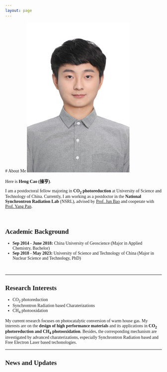 ```yaml
---
layout: page
---
```

<body style="font-family:Verdana">
# About Me

<img src="images/HengCao.jpg" class="floatpic" width="330" height="480">

Here is **Heng Cao (操亨)**.

I am a postdoctoral fellow majoring in **CO<sub>2</sub> photoreduction** at University of Science and Technology of China. Currently, I am working as a postdoctor in the **National Synchrontron Radiation Lab** (NSRL), advised by [Prof. Jun Bao](http://team.ustc.edu.cn/Baogroup/zh_CN/) and cooperate with [Prof. Yang Pan](https://www.x-mol.com/groups/Pan_Yang).

<br>

## Academic Background


- **Sep 2014 - June 2018:** China University of Geoscience (Major in Applied Chemistry, Bachelor)
- **Sep 2018 - May 2023:** University of Science and Technology of China (Major in Nuclear Science and Technology, PhD)

<br>

---

## Research Interests

- CO<sub>2</sub> photoreduction
- Synchrontron Radiation based Charaterizations
- CH<sub>4</sub> photooxidation

My current research focuses on photocatalytic conversion of warm house gas. My interests are on the **design of high performance materials** and its applications in **CO<sub>2</sub> photoreduction and CH<sub>4</sub> photooxidation**. Besides, the corresponding mechanism are investigated by advanced charaterizations, especially Synchrontron Radiation based and Free Electron Laser based techonologies.
<br>

---

## News and Updates

